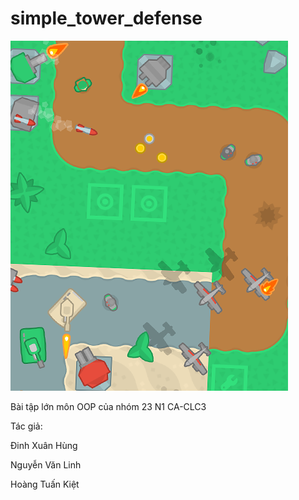 # simple_tower_defense

![](Source/Menu/GameStart.png)

Bài tập lớn môn OOP của nhóm 23 N1 CA-CLC3

Tác giả:

Đinh Xuân Hùng

Nguyễn Văn Linh

Hoàng Tuấn Kiệt
